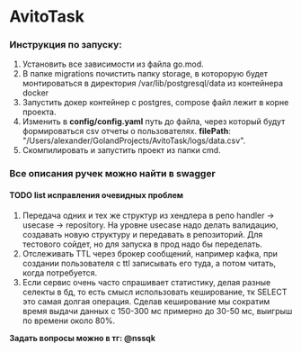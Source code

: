 # AvitoTask

### Инструкция по запуску:

1. Установить все зависимости из файла go.mod.
2. В папке migrations почистить папку storage, в которорую будет монтироваться в директория /var/lib/postgresql/data из контейнера docker
3. Запустить докер контейнер с postgres, сompose файл лежит в корне проекта.
4. Изменить в **config/config.yaml** путь до файла, через который будут формироваться csv отчеты о пользователях.
**filePath**: "/Users/alexander/GolandProjects/AvitoTask/logs/data.csv".
5. Скомпилировать и запустить проект из папки cmd.

### Все описания ручек можно найти в swagger

#### TODO list исправления очевидных проблем
1. Передача одних и тех же структур из хендлера в репо handler -> usecase -> repository. На уровне usecase надо делать валидацию, создавать новую структуру и передавать в репозиторий. Для тестового сойдет, но для запуска в прод надо бы переделать.
2. Отслеживать TTL через брокер сообщений, например кафка, при создании пользователя с ttl записывать его туда, а потом читать, когда потребуется.
3. Если сервис очень часто спрашивает статистику, делая разные селекты в бд, то есть смысл использовать кеширование, тк SELECT это самая долгая операция. Сделав кеширование мы сократим время выдачи данных с 150-300 мс примерно до 30-50 мс, выигрыш по времени около 80%.

**Задать вопросы можно в тг: @nssqk**


